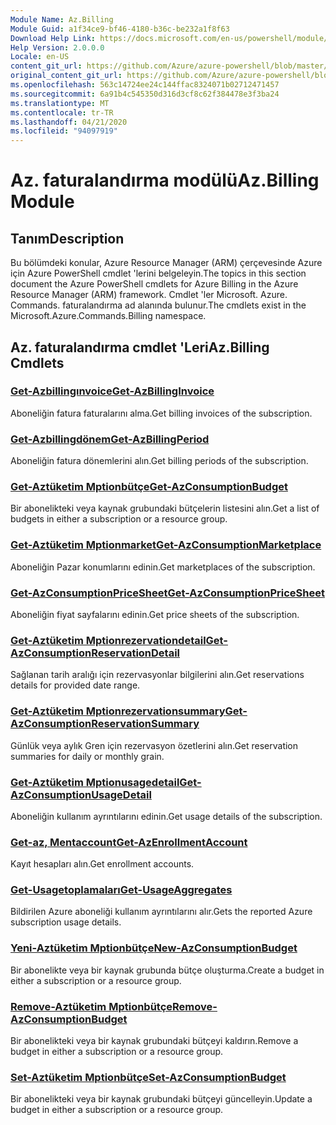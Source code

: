```yaml
---
Module Name: Az.Billing
Module Guid: a1f34ce9-bf46-4180-b36c-be232a1f8f63
Download Help Link: https://docs.microsoft.com/en-us/powershell/module/az.billing
Help Version: 2.0.0.0
Locale: en-US
content_git_url: https://github.com/Azure/azure-powershell/blob/master/src/Billing/Billing/help/Az.Billing.md
original_content_git_url: https://github.com/Azure/azure-powershell/blob/master/src/Billing/Billing/help/Az.Billing.md
ms.openlocfilehash: 563c14724ee24c144ffac8324071b02712471457
ms.sourcegitcommit: 6a91b4c545350d316d3cf8c62f384478e3f3ba24
ms.translationtype: MT
ms.contentlocale: tr-TR
ms.lasthandoff: 04/21/2020
ms.locfileid: "94097919"
---
```

# <span data-ttu-id="fcabd-101">Az. faturalandırma modülü</span><span class="sxs-lookup"><span data-stu-id="fcabd-101">Az.Billing Module</span></span>
## <span data-ttu-id="fcabd-102">Tanım</span><span class="sxs-lookup"><span data-stu-id="fcabd-102">Description</span></span>
<span data-ttu-id="fcabd-103">Bu bölümdeki konular, Azure Resource Manager (ARM) çerçevesinde Azure için Azure PowerShell cmdlet 'lerini belgeleyin.</span><span class="sxs-lookup"><span data-stu-id="fcabd-103">The topics in this section document the Azure PowerShell cmdlets for Azure Billing in the Azure Resource Manager (ARM) framework.</span></span> <span data-ttu-id="fcabd-104">Cmdlet 'ler Microsoft. Azure. Commands. faturalandırma ad alanında bulunur.</span><span class="sxs-lookup"><span data-stu-id="fcabd-104">The cmdlets exist in the Microsoft.Azure.Commands.Billing namespace.</span></span>

## <span data-ttu-id="fcabd-105">Az. faturalandırma cmdlet 'Leri</span><span class="sxs-lookup"><span data-stu-id="fcabd-105">Az.Billing Cmdlets</span></span>
### [<span data-ttu-id="fcabd-106">Get-Azbillingınvoice</span><span class="sxs-lookup"><span data-stu-id="fcabd-106">Get-AzBillingInvoice</span></span>](Get-AzBillingInvoice.md)
<span data-ttu-id="fcabd-107">Aboneliğin fatura faturalarını alma.</span><span class="sxs-lookup"><span data-stu-id="fcabd-107">Get billing invoices of the subscription.</span></span>

### [<span data-ttu-id="fcabd-108">Get-Azbillingdönem</span><span class="sxs-lookup"><span data-stu-id="fcabd-108">Get-AzBillingPeriod</span></span>](Get-AzBillingPeriod.md)
<span data-ttu-id="fcabd-109">Aboneliğin fatura dönemlerini alın.</span><span class="sxs-lookup"><span data-stu-id="fcabd-109">Get billing periods of the subscription.</span></span>

### [<span data-ttu-id="fcabd-110">Get-Aztüketim Mptionbütçe</span><span class="sxs-lookup"><span data-stu-id="fcabd-110">Get-AzConsumptionBudget</span></span>](Get-AzConsumptionBudget.md)
<span data-ttu-id="fcabd-111">Bir abonelikteki veya kaynak grubundaki bütçelerin listesini alın.</span><span class="sxs-lookup"><span data-stu-id="fcabd-111">Get a list of budgets in either a subscription or a resource group.</span></span>

### [<span data-ttu-id="fcabd-112">Get-Aztüketim Mptionmarket</span><span class="sxs-lookup"><span data-stu-id="fcabd-112">Get-AzConsumptionMarketplace</span></span>](Get-AzConsumptionMarketplace.md)
<span data-ttu-id="fcabd-113">Aboneliğin Pazar konumlarını edinin.</span><span class="sxs-lookup"><span data-stu-id="fcabd-113">Get marketplaces of the subscription.</span></span>

### [<span data-ttu-id="fcabd-114">Get-AzConsumptionPriceSheet</span><span class="sxs-lookup"><span data-stu-id="fcabd-114">Get-AzConsumptionPriceSheet</span></span>](Get-AzConsumptionPriceSheet.md)
<span data-ttu-id="fcabd-115">Aboneliğin fiyat sayfalarını edinin.</span><span class="sxs-lookup"><span data-stu-id="fcabd-115">Get price sheets of the subscription.</span></span>

### [<span data-ttu-id="fcabd-116">Get-Aztüketim Mptionrezervationdetail</span><span class="sxs-lookup"><span data-stu-id="fcabd-116">Get-AzConsumptionReservationDetail</span></span>](Get-AzConsumptionReservationDetail.md)
<span data-ttu-id="fcabd-117">Sağlanan tarih aralığı için rezervasyonlar bilgilerini alın.</span><span class="sxs-lookup"><span data-stu-id="fcabd-117">Get reservations details for provided date range.</span></span>

### [<span data-ttu-id="fcabd-118">Get-Aztüketim Mptionrezervationsummary</span><span class="sxs-lookup"><span data-stu-id="fcabd-118">Get-AzConsumptionReservationSummary</span></span>](Get-AzConsumptionReservationSummary.md)
<span data-ttu-id="fcabd-119">Günlük veya aylık Gren için rezervasyon özetlerini alın.</span><span class="sxs-lookup"><span data-stu-id="fcabd-119">Get reservation summaries for daily or monthly grain.</span></span>

### [<span data-ttu-id="fcabd-120">Get-Aztüketim Mptionusagedetail</span><span class="sxs-lookup"><span data-stu-id="fcabd-120">Get-AzConsumptionUsageDetail</span></span>](Get-AzConsumptionUsageDetail.md)
<span data-ttu-id="fcabd-121">Aboneliğin kullanım ayrıntılarını edinin.</span><span class="sxs-lookup"><span data-stu-id="fcabd-121">Get usage details of the subscription.</span></span>

### [<span data-ttu-id="fcabd-122">Get-az, Mentaccount</span><span class="sxs-lookup"><span data-stu-id="fcabd-122">Get-AzEnrollmentAccount</span></span>](Get-AzEnrollmentAccount.md)
<span data-ttu-id="fcabd-123">Kayıt hesapları alın.</span><span class="sxs-lookup"><span data-stu-id="fcabd-123">Get enrollment accounts.</span></span>

### [<span data-ttu-id="fcabd-124">Get-Usagetoplamaları</span><span class="sxs-lookup"><span data-stu-id="fcabd-124">Get-UsageAggregates</span></span>](Get-UsageAggregates.md)
<span data-ttu-id="fcabd-125">Bildirilen Azure aboneliği kullanım ayrıntılarını alır.</span><span class="sxs-lookup"><span data-stu-id="fcabd-125">Gets the reported Azure subscription usage details.</span></span>

### [<span data-ttu-id="fcabd-126">Yeni-Aztüketim Mptionbütçe</span><span class="sxs-lookup"><span data-stu-id="fcabd-126">New-AzConsumptionBudget</span></span>](New-AzConsumptionBudget.md)
<span data-ttu-id="fcabd-127">Bir abonelikte veya bir kaynak grubunda bütçe oluşturma.</span><span class="sxs-lookup"><span data-stu-id="fcabd-127">Create a budget in either a subscription or a resource group.</span></span>

### [<span data-ttu-id="fcabd-128">Remove-Aztüketim Mptionbütçe</span><span class="sxs-lookup"><span data-stu-id="fcabd-128">Remove-AzConsumptionBudget</span></span>](Remove-AzConsumptionBudget.md)
<span data-ttu-id="fcabd-129">Bir abonelikteki veya bir kaynak grubundaki bütçeyi kaldırın.</span><span class="sxs-lookup"><span data-stu-id="fcabd-129">Remove a budget in either a subscription or a resource group.</span></span>

### [<span data-ttu-id="fcabd-130">Set-Aztüketim Mptionbütçe</span><span class="sxs-lookup"><span data-stu-id="fcabd-130">Set-AzConsumptionBudget</span></span>](Set-AzConsumptionBudget.md)
<span data-ttu-id="fcabd-131">Bir abonelikteki veya bir kaynak grubundaki bütçeyi güncelleyin.</span><span class="sxs-lookup"><span data-stu-id="fcabd-131">Update a budget in either a subscription or a resource group.</span></span>

